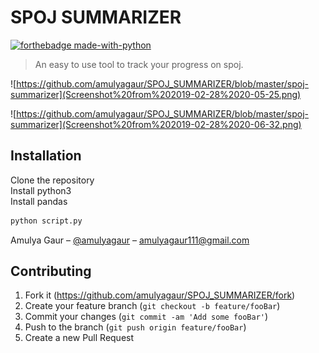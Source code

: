 # SPOJ SUMMARIZER
[![forthebadge made-with-python](http://ForTheBadge.com/images/badges/made-with-python.svg)](https://www.python.org/)

> An easy to use tool to track your progress on spoj.

![https://github.com/amulyagaur/SPOJ_SUMMARIZER/blob/master/spoj-summarizer](Screenshot%20from%202019-02-28%2020-05-25.png)

![https://github.com/amulyagaur/SPOJ_SUMMARIZER/blob/master/spoj-summarizer](Screenshot%20from%202019-02-28%2020-06-32.png)


## Installation

Clone the repository<br>
Install python3 <br>
Install pandas

```sh
python script.py
```
Amulya Gaur – [@amulyagaur](https://github.com/amulyagaur) – amulyagaur111@gmail.com

## Contributing

1. Fork it (<https://github.com/amulyagaur/SPOJ_SUMMARIZER/fork>)
2. Create your feature branch (`git checkout -b feature/fooBar`)
3. Commit your changes (`git commit -am 'Add some fooBar'`)
4. Push to the branch (`git push origin feature/fooBar`)
5. Create a new Pull Request
